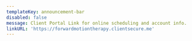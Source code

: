 ```yaml
---
templateKey: announcement-bar
disabled: false
message: Client Portal Link for online scheduling and account info.
linkURL: 'https://forwardmotiontherapy.clientsecure.me'
---
```


